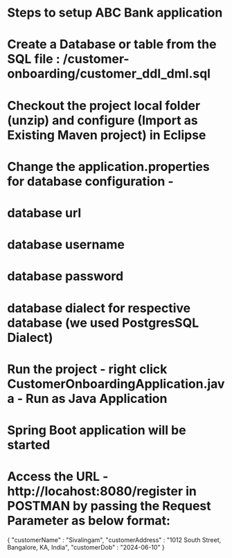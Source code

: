 # Steps to setup ABC Bank application
# Create a Database or table from the SQL file : /customer-onboarding/customer_ddl_dml.sql
# Checkout the project local folder (unzip) and configure (Import as Existing Maven project) in Eclipse
# Change the application.properties for database configuration -
  # database url
  # database username
  # database password
  # database dialect for respective database (we used PostgresSQL Dialect)
# Run the project - right click CustomerOnboardingApplication.java - Run as Java Application
  # Spring Boot application will be started
# Access the URL - http://locahost:8080/register in POSTMAN by passing the Request Parameter as below format:
  {
    "customerName" : "Sivalingam",
    "customerAddress" : "1012 South Street, Bangalore, KA, India",
    "customerDob" : "2024-06-10"
 }
